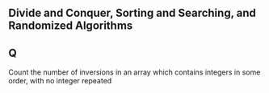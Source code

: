 ## Divide and Conquer, Sorting and Searching, and Randomized Algorithms

## Q
Count the number of inversions in an array which contains integers in some order, with no integer repeated
